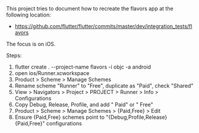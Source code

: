 
This project tries to document how to recreate the flavors app at the
following location:

- https://github.com/flutter/flutter/commits/master/dev/integration_tests/flavors

The focus is on iOS.

Steps:

1. flutter create . --project-name flavors -i objc -a android
2. open ios/Runner.xcworkspace
3. Product > Scheme > Manage Schemes
4. Rename scheme "Runner" to "Free", duplicate as "Paid", check "Shared"
5. View > Navigators > Project > PROJECT > Runner > Info > Configurations
6. Copy Debug, Release, Profile, and add " Paid" or " Free"
7. Product > Scheme > Manage Schemes > {Paid,Free} > Edit
8. Ensure {Paid,Free} schemes point to "{Debug,Profile,Release} {Paid,Free}" configurations
